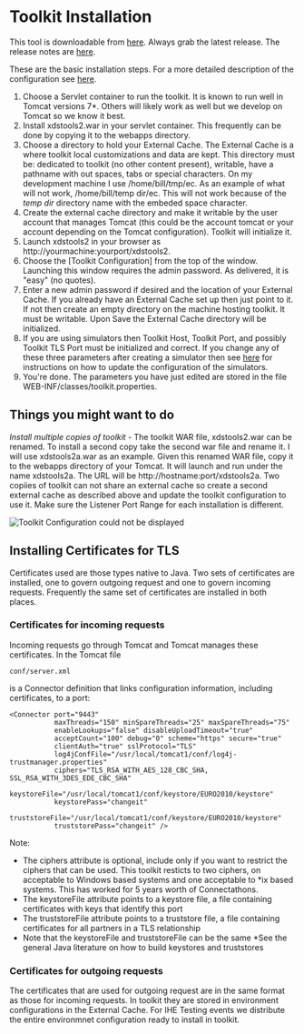 # Toolkit Installation #

This tool is downloadable from
<a href="https://bitbucket.org/iheos/toolkit2/downloads">here</a>.
Always grab the latest release. The release notes are 
<a href="http://ihexds.nist.gov/XdsDocs/site/releasenotes/index.html">here</a>.

These are the basic installation steps. For a more detailed description of the configuration see 
[here](howto/config.html).

1. Choose a Servlet container to run the toolkit. It is known to run well in Tomcat versions 7*.  Others will
likely work as well but we develop on Tomcat so we know it best.
2. Install xdstools2.war in your servlet container.  This frequently can be done by copying it to the
webapps directory.
3. Choose a directory to hold your External Cache.  The External Cache is a where toolkit local customizations
and data are kept. This directory must be: dedicated to toolkit (no other content present), writable, 
have a pathname with out spaces, tabs or special characters. On my development machine I use
/home/bill/tmp/ec.  As an example of what will not work, /home/bill/temp dir/ec.  This will not work because of the
*temp dir* directory name with the embeded space character.
3. Create the external cache directory and make it writable by the user account that manages Tomcat (this could be 
the account tomcat or your account depending on the Tomcat configuration). Toolkit will initialize it.
3. Launch xdstools2 in your browser as   http://yourmachine:yourport/xdstools2.
4. Choose the [Toolkit Configuration] from the top of the window.  Launching this window
requires the admin password.  As delivered, it is "easy" (no quotes).
5. Enter a new admin password if desired and the location of your External Cache. If you already have an
External Cache set up then just point to it. If not then create an empty directory on the machine hosting
toolkit.  It must be writable. Upon Save the External Cache directory will be initialized.
6. If you are using simulators then Toolkit Host, Toolkit Port, and possibly Toolkit TLS Port must be 
initialized and correct. If you change any of these three parameters after creating a simulator then see 
[here](howto/movesim.html) for instructions on how to update the configuration of the simulators.
6. You're done.  The parameters you have just edited are stored in the file WEB-INF/classes/toolkit.properties.

## Things you might want to do

*Install multiple copies of toolkit* - The toolkit WAR file, xdstools2.war can be renamed.  To install a second
copy take the second war file and rename it.  I will use xdstools2a.war as an example.  Given this renamed WAR file,
copy it to the webapps directory of your Tomcat.  It will launch and run under the name xdstools2a.  The URL
will be http://hostname:port/xdstools2a.  Two copiies of toolkit can not share an external cache so create a second
external cache as described above and update the toolkit configuration to use it. Make sure the Listener Port Range
for each installation is different.  

![Toolkit Configuration could not be displayed](../images/config.png)

## Installing Certificates for TLS ##

Certificates used are those types native to Java. Two sets of certificates are installed,
one to govern outgoing request and one to govern incoming requests. Frequently the
same set of certificates are installed in both places.

### Certificates for incoming requests ###

Incoming requests go through Tomcat and Tomcat manages these certificates. In the Tomcat
file

    conf/server.xml

is a Connector definition that links configuration information, including certificates,
to a port:

    <Connector port="9443"
               maxThreads="150" minSpareThreads="25" maxSpareThreads="75"
               enableLookups="false" disableUploadTimeout="true"
               acceptCount="100" debug="0" scheme="https" secure="true"
               clientAuth="true" sslProtocol="TLS"
               log4jConfFile="/usr/local/tomcat1/conf/log4j-trustmanager.properties"
               ciphers="TLS_RSA_WITH_AES_128_CBC_SHA, SSL_RSA_WITH_3DES_EDE_CBC_SHA"
	       keystoreFile="/usr/local/tomcat1/conf/keystore/EURO2010/keystore"
               keystorePass="changeit" 
	       truststoreFile="/usr/local/tomcat1/conf/keystore/EURO2010/keystore"
               truststorePass="changeit" />

Note:

* The ciphers attribute is optional, include only if you want to restrict the ciphers that
can be used. This toolkit resticts to two ciphers, on acceptable to Windows based systems
and one acceptable to *ix based systems.  This has worked for 5 years worth of Connectathons.
* The keystoreFile attribute points to a keystore file, a file containing certificates with
keys that identify this port
* The truststoreFile attribute points to a truststore file, a file containing certificates
for all partners in a TLS relationship
* Note that the keystoreFile and truststoreFile can be the same
*See the general Java literature on how to build keystores and truststores

### Certificates for outgoing requests ###

The certificates that are used for outgoing request are in the same format as those
for incoming requests.  In toolkit they are stored in environment configurations in the External Cache.
For IHE Testing events we distribute the entire environmnet configuration ready to install in toolkit.
